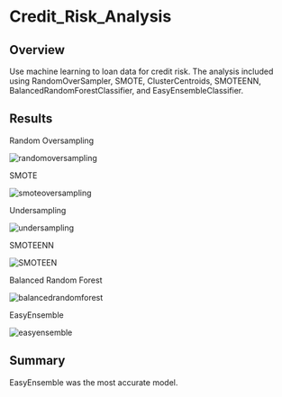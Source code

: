 # Credit_Risk_Analysis

## Overview
Use machine learning to loan data for credit risk.  The analysis included using RandomOverSampler, SMOTE, ClusterCentroids, SMOTEENN, BalancedRandomForestClassifier, and EasyEnsembleClassifier.

## Results

Random Oversampling

![randomoversampling](https://user-images.githubusercontent.com/95188079/163684614-9f19613b-c957-4d25-8b11-82659c3da82a.png)


SMOTE

![smoteoversampling](https://user-images.githubusercontent.com/95188079/163684634-35d221d3-8eec-4fc7-8667-ab9ef1793014.png)


Undersampling

![undersampling](https://user-images.githubusercontent.com/95188079/163684636-3a3460f4-d3f5-48da-a2ad-b189f2a699c5.png)


SMOTEENN

![SMOTEEN](https://user-images.githubusercontent.com/95188079/163684640-64a0860c-a4f7-4786-8e6b-700f8ec19632.png)


Balanced Random Forest

![balancedrandomforest](https://user-images.githubusercontent.com/95188079/163684643-a3061ac6-767b-4294-8d4b-746560582a85.png)


EasyEnsemble

![easyensemble](https://user-images.githubusercontent.com/95188079/163684650-b13a8b74-edb4-438b-aecf-c39075d7c542.png)


## Summary
EasyEnsemble was the most accurate model.
